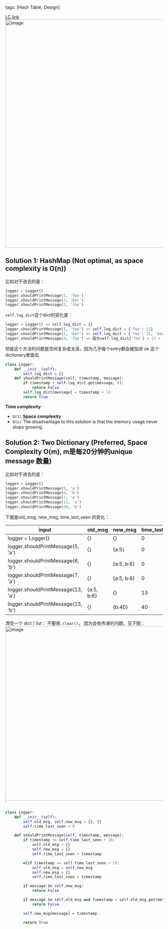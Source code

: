 tags: [Hash Table, Design]


[LC link](https://leetcode.cn/problems/logger-rate-limiter/)
<img width="729" alt="image" src="https://user-images.githubusercontent.com/41789327/180637422-7b94da50-421e-4cc9-9473-fbd45b93f26f.png">

## Solution 1: HashMap (Not optimal, as space complexity is O(n))
比如对于进去的是：
```python
logger = Logger()
logger.shouldPrintMessage(1, 'foo')
logger.shouldPrintMessage(2, 'bar')
logger.shouldPrintMessage(3, 'foo')
```

`self.log_dict`这个dict的变化是：
```python
logger = Logger() => self.log_dict = {}
logger.shouldPrintMessage(1, 'foo') => self.log_dict = {'foo': 11}
logger.shouldPrintMessage(2, 'bar') => self.log_dict = {'foo': 11, 'bar': 12}
logger.shouldPrintMessage(3, 'foo') => 因为self.log_dict['foo'] = 11 > 3, 所以返回false， self.log_dict 保持不变，还是 {'foo': 11, 'bar': 12}
```

但是这个方法的问题是空间复杂度太高，因为几乎每个entry都会被加进 ok 这个dictionary里面去

```python
class Logger:
	def __init__(self):
		self.log_dict = {}
	def shouldPrintMessage(self, timestamp, message):
		if timestamp < self.log_dict.get(message, 0):
			return False
		self.log_dict[message] = timestamp + 10
		return True
```
**Time complexity**
-   `O(1)`
**Space complexity**
-   `O(n)`
The disadvantage to this solution is that the memory usage never stops growing.

## Solution 2: Two Dictionary (Preferred, Space Complexity O(m), m是每20分钟的unique message 数量)
比如对于进去的是：
```python
logger = Logger()
logger.shouldPrintMessage(5, 'a')
logger.shouldPrintMessage(6, 'b')
logger.shouldPrintMessage(7, 'a')
logger.shouldPrintMessage(13, 'a')
logger.shouldPrintMessage(40, 'b')
```

下面是old_msg, new_msg, time_last_seen 的变化：

| input                              | old_msg    | new_msg    | time_last_seen | return |
| ---------------------------------- | ---------- | ---------- | -------------- | ------ |
| logger = Logger()                  | {}         | {}         | 0              |        |
| logger.shouldPrintMessage(5, 'a')  | {}         | {a:5}      | 0              | True   |
| logger.shouldPrintMessage(6, 'b')  | {}         | {a:5, b:6} | 0              | True   |
| logger.shouldPrintMessage(7, 'a')  | {}         | {a:5, b:6} | 0              | False  |
| logger.shouldPrintMessage(13, 'a') | {a:5, b:6} | {}     | 13             | False   |
| logger.shouldPrintMessage(15, 'b') | {}         | {b:40}     | 40             | True   |
   


清空一个 dict / list： 不要用`.clear()`， 因为会有传递的问题，见下图：
<img width="557" alt="image" src="https://user-images.githubusercontent.com/41789327/180663697-07402ade-15fd-4e26-81cf-c1d04ab3e5a3.png">
`
```python
class Logger:
	def __init__(self):
		self.old_msg, self.new_msg = {}, {}
		self.time_last_seen = 0

	def shouldPrintMessage(self, timestamp, message):
		if timestamp >= self.time_last_seen + 20:
			self.old_msg = {}
			self.new_msg = {}
			self.time_last_seen = timestamp

		elif timestamp >= self.time_last_seen + 10:
			self.old_msg = self.new_msg
			self.new_msg = {}
			self.time_last_seen = timestamp

		if message in self.new_msg:
			return False

		if message in self.old_msg and timestamp < self.old_msg.get(message) + 10:
			return False 

		self.new_msg[message] = timestamp

		return True
```

